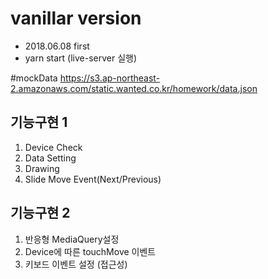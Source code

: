 # vanillar version 
- 2018.06.08 first
- yarn start (live-server 실행)

#mockData
https://s3.ap-northeast-2.amazonaws.com/static.wanted.co.kr/homework/data.json

## 기능구현 1
1. Device Check
2. Data Setting
3. Drawing
4. Slide Move Event(Next/Previous)

## 기능구현 2
1. 반응형 MediaQuery설정 
2. Device에 따른 touchMove 이벤트 
3. 키보드 이벤트 설정 (접근성)

